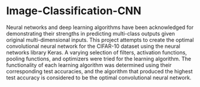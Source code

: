 # Image-Classification-CNN
 Neural networks and deep learning algorithms have been
acknowledged for demonstrating their strengths in predicting
multi-class outputs given original multi-dimensional inputs.
This project attempts to create the optimal convolutional neural
network for the CIFAR-10 dataset using the neural networks
library Keras. A varying selection of filters, activation
functions, pooling functions, and optimizers were tried for the
learning algorithm. The functionality of each learning
algorithm was determined using their corresponding test
accuracies, and the algorithm that produced the highest test
accuracy is considered to be the optimal convolutional neural
network.
